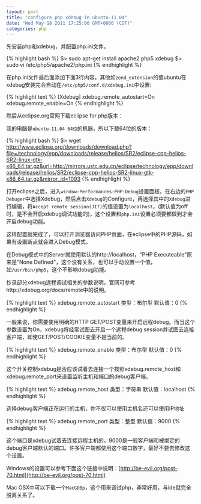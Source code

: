 ```yaml
---
layout: post
title: "configure php xdebug in ubuntu-11.04"
date: "Wed May 18 2011 17:25:00 GMT+0800 (CST)"
categories: php
---
```


先安装php和xdebug，并配置php.ini文件。

{% highlight bash %}
$> sudo apt-get install apache2 php5 xdebug
$> sudo vi /etc/php5/apache2/php.ini
{% endhighlight %}

在php.ini文件最后面添加下面3行内容，其他如`zend_extension`的值ubuntu在xdebug安装完会自动在`/etc/php5/conf.d/xdebug.ini`中设置:

{% highlight text %}
[Xdebug]
xdebug.remote_autostart=On
xdebug.remote_enable=On
{% endhighlight %}

然后从eclipse.org官网下载eclipse for php版本：

我的电脑是`ubuntu-11.04 64位`的机器，所以下载64位的版本：

{% highlight bash %}
$> wget http://www.eclipse.org/downloads/download.php?file=/technology/epp/downloads/release/helios/SR2/eclipse-cpp-helios-SR2-linux-gtk-x86_64.tar.gz&url=http://mirrors.ustc.edu.cn/eclipse/technology/epp/downloads/release/helios/SR2/eclipse-cpp-helios-SR2-linux-gtk-x86_64.tar.gz&mirror_id=1093
{% endhighlight %}

打开eclipse之后，进入`window-Performances-PHP-Debug`设置面板，在右边的`PHP Debuger`中选择Xdebug，然后点击`Xdebug`的Configure，再选择其中的`Xdebug`进行编辑，将`Accept remote session(JIT)`的值设置为`localhost`，(默认值为off时，是不会开启xdebug调试功能的)，这个设置和`php.ini`设置必须要都做到才会开启debug功能。

这样配置就完成了，可以打开浏览器访问PHP页面，在eclipse中的PHP源码，如果有设置断点就会进入Debug模式。

在Debug模式中的Server就使用默认的http://localhost，"PHP Executeable"原来是"None Defined"，这个没有关系，也可以手动设置一个值，如`/usr/bin/php5`，这个不影响debug功能。

抄录部分xdebug远程调试相关的参数说明，官网可参考http://xdebug.org/docs/remote中的说明。

{% highlight text %}
xdebug.remote_autostart
类型：布尔型 默认值：0
{% endhighlight %}

一般来说，你需要使用明确的HTTP GET/POST变量来开启远程debug。而当这个参数设置为On，xdebug将经常试图去开启一个远程debug session并试图去连接客户端，即使GET/POST/COOKIE变量不是当前的。

{% highlight text %}
xdebug.remote_enable
类型：布尔型 默认值：0
{% endhighlight %}

这个开关控制xdebug是否应该试着去连接一个按照xdebug.remote_host和xdebug.remote_port来设置监听主机和端口的debug客户端。

{% highlight text %}
xdebug.remote_host
类型：字符串 默认值：localhost
{% endhighlight %}

选择debug客户端正在运行的主机，你不仅可以使用主机名还可以使用IP地址

{% highlight text %}
xdebug.remote_port
类型：整型 默认值：9000
{% endhighlight %}

这个端口是xdebug试着去连接远程主机的。9000是一般客户端和被绑定的debug客户端默认的端口。许多客户端都使用这个端口数字，最好不要去修改这个设置。

Windows的设置可以参考下面这个链接中说明：[http://be-evil.org/post-70.html](http://be-evil.org/post-70.html)

Mac OSX中可以下载一个`MacGDBp`，这个用来调试php，非常好用，与ide就完全脱离关系了。
